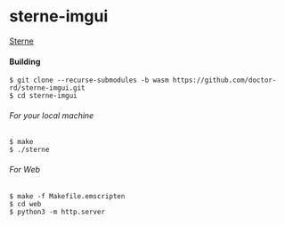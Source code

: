 # sterne-imgui
[Sterne](https://doctor-rd.github.io/sterne-imgui/)

#### Building
`$ git clone --recurse-submodules -b wasm https://github.com/doctor-rd/sterne-imgui.git`\
`$ cd sterne-imgui`

###### For your local machine
`$ make`\
`$ ./sterne`

###### For Web
`$ make -f Makefile.emscripten`\
`$ cd web`\
`$ python3 -m http.server`
